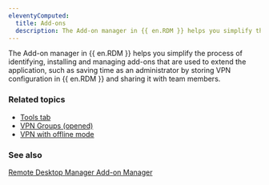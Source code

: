 ```yaml
---
eleventyComputed:
  title: Add-ons
  description: The Add-on manager in {{ en.RDM }} helps you simplify the process of identifying, installing and managing add-ons that are used to extend the application, such as saving time as an administrator by storing VPN configuration in {{ en.RDM }} and sharing it with team members.
---
```


The Add-on manager in {{ en.RDM }} helps you simplify the process of identifying, installing and managing add-ons that are used to extend the application, such as saving time as an administrator by storing VPN configuration in {{ en.RDM }} and sharing it with team members.

### Related topics  

* [Tools tab](https://docs.devolutions.net/rdm/windows/commands/tools/#managers) 
* [VPN Groups (opened)](https://docs.devolutions.net/rdm/windows/commands/view/panels/opened-sessions/#vpn-groups-opened)  
* [VPN with offline mode](https://docs.devolutions.net/kb/remote-desktop-manager/how-to-articles/vpn-with-offline-mode/)   

### See also  

[Remote Desktop Manager Add-on Manager](https://blog.devolutions.net/2019/06/improved-feature-rdm-add-on-manager/)